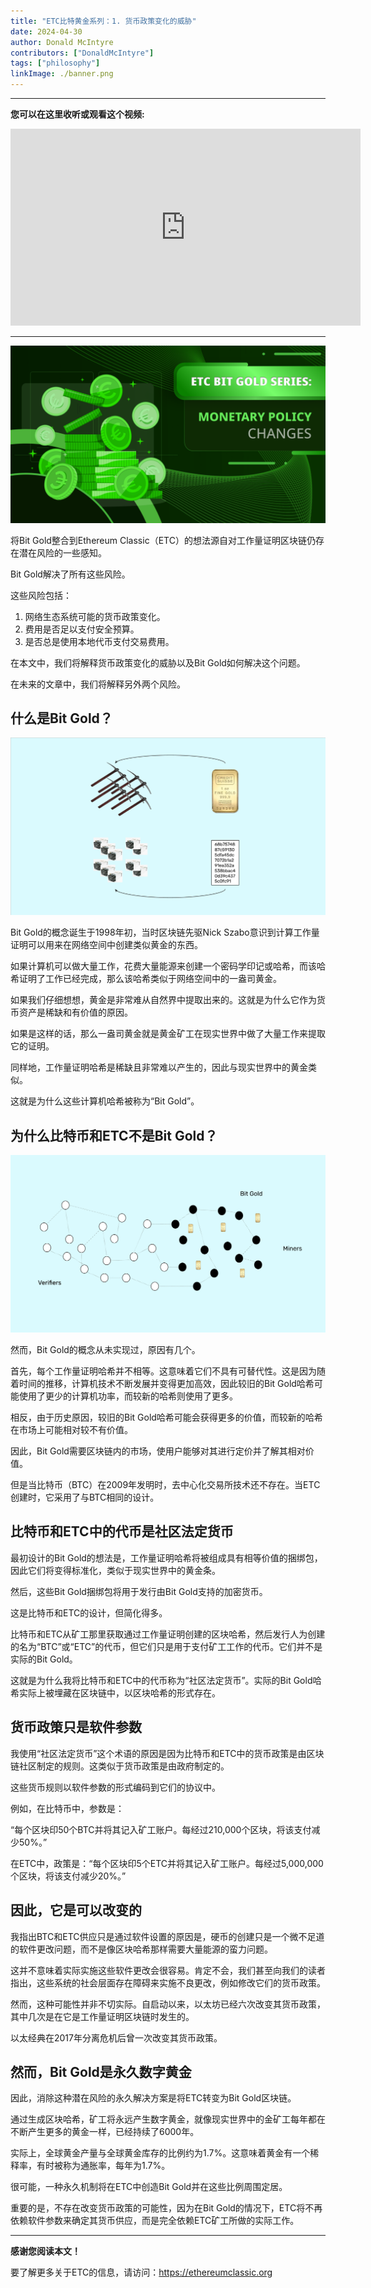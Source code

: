 ```yaml
---
title: "ETC比特黄金系列：1. 货币政策变化的威胁"
date: 2024-04-30
author: Donald McIntyre
contributors: ["DonaldMcIntyre"]
tags: ["philosophy"]
linkImage: ./banner.png
---
```


---
**您可以在这里收听或观看这个视频:**

<iframe width="560" height="315" src="https://www.youtube.com/embed/08BocPBQO98" title="YouTube video player" frameborder="0" allow="accelerometer; autoplay; clipboard-write; encrypted-media; gyroscope; picture-in-picture; web-share" allowfullscreen></iframe>

---

![](./banner.png)

将Bit Gold整合到Ethereum Classic（ETC）的想法源自对工作量证明区块链仍存在潜在风险的一些感知。

Bit Gold解决了所有这些风险。

这些风险包括：

1. 网络生态系统可能的货币政策变化。
2. 费用是否足以支付安全预算。
3. 是否总是使用本地代币支付交易费用。

在本文中，我们将解释货币政策变化的威胁以及Bit Gold如何解决这个问题。

在未来的文章中，我们将解释另外两个风险。

## 什么是Bit Gold？

![](./2.png)

Bit Gold的概念诞生于1998年初，当时区块链先驱Nick Szabo意识到计算工作量证明可以用来在网络空间中创建类似黄金的东西。

如果计算机可以做大量工作，花费大量能源来创建一个密码学印记或哈希，而该哈希证明了工作已经完成，那么该哈希类似于网络空间中的一盎司黄金。

如果我们仔细想想，黄金是非常难从自然界中提取出来的。这就是为什么它作为货币资产是稀缺和有价值的原因。

如果是这样的话，那么一盎司黄金就是黄金矿工在现实世界中做了大量工作来提取它的证明。

同样地，工作量证明哈希是稀缺且非常难以产生的，因此与现实世界中的黄金类似。

这就是为什么这些计算机哈希被称为“Bit Gold”。

## 为什么比特币和ETC不是Bit Gold？

![](./1.png)

然而，Bit Gold的概念从未实现过，原因有几个。

首先，每个工作量证明哈希并不相等。这意味着它们不具有可替代性。这是因为随着时间的推移，计算机技术不断发展并变得更加高效，因此较旧的Bit Gold哈希可能使用了更少的计算机功率，而较新的哈希则使用了更多。

相反，由于历史原因，较旧的Bit Gold哈希可能会获得更多的价值，而较新的哈希在市场上可能相对较不有价值。

因此，Bit Gold需要区块链内的市场，使用户能够对其进行定价并了解其相对价值。

但是当比特币（BTC）在2009年发明时，去中心化交易所技术还不存在。当ETC创建时，它采用了与BTC相同的设计。

## 比特币和ETC中的代币是社区法定货币

最初设计的Bit Gold的想法是，工作量证明哈希将被组成具有相等价值的捆绑包，因此它们将变得标准化，类似于现实世界中的黄金条。

然后，这些Bit Gold捆绑包将用于发行由Bit Gold支持的加密货币。

这是比特币和ETC的设计，但简化得多。

比特币和ETC从矿工那里获取通过工作量证明创建的区块哈希，然后发行人为创建的名为“BTC”或“ETC”的代币，但它们只是用于支付矿工工作的代币。它们并不是实际的Bit Gold。

这就是为什么我将比特币和ETC中的代币称为“社区法定货币”。实际的Bit Gold哈希实际上被埋藏在区块链中，以区块哈希的形式存在。

## 货币政策只是软件参数

我使用“社区法定货币”这个术语的原因是因为比特币和ETC中的货币政策是由区块链社区制定的规则。这类似于货币政策是由政府制定的。

这些货币规则以软件参数的形式编码到它们的协议中。

例如，在比特币中，参数是：

“每个区块印50个BTC并将其记入矿工账户。每经过210,000个区块，将该支付减少50%。”

在ETC中，政策是：“每个区块印5个ETC并将其记入矿工账户。每经过5,000,000个区块，将该支付减少20%。”

## 因此，它是可以改变的

我指出BTC和ETC供应只是通过软件设置的原因是，硬币的创建只是一个微不足道的软件更改问题，而不是像区块哈希那样需要大量能源的蛮力问题。

这并不意味着实际实施这些软件更改会很容易。肯定不会，我们甚至向我们的读者指出，这些系统的社会层面存在障碍来实施不良更改，例如修改它们的货币政策。

然而，这种可能性并非不切实际。自启动以来，以太坊已经六次改变其货币政策，其中几次是在它是工作量证明区块链时发生的。

以太经典在2017年分离危机后曾一次改变其货币政策。

## 然而，Bit Gold是永久数字黄金

因此，消除这种潜在风险的永久解决方案是将ETC转变为Bit Gold区块链。

通过生成区块哈希，矿工将永远产生数字黄金，就像现实世界中的金矿工每年都在不断产生更多的黄金一样，已经持续了6000年。

实际上，全球黄金产量与全球黄金库存的比例约为1.7%。这意味着黄金有一个稀释率，有时被称为通胀率，每年为1.7%。

很可能，一种永久机制将在ETC中创造Bit Gold并在这些比例周围定居。

重要的是，不存在改变货币政策的可能性，因为在Bit Gold的情况下，ETC将不再依赖软件参数来确定其货币供应，而是完全依赖ETC矿工所做的实际工作。

---

**感谢您阅读本文！**

要了解更多关于ETC的信息，请访问：https://ethereumclassic.org
